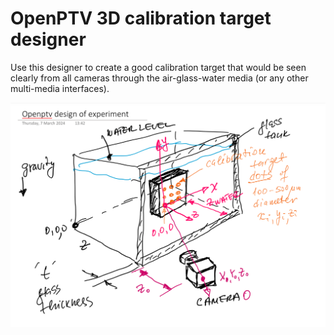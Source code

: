 # OpenPTV 3D calibration target designer

Use this designer to create a good calibration target that would be seen clearly from all cameras through the air-glass-water media (or any other multi-media interfaces). 

![Scheme](./images/IMG_2494.jpg)
